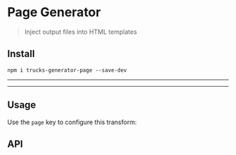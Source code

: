# Page Generator

> Inject output files into HTML templates 

## Install

```
npm i trucks-generator-page --save-dev
```

***
<!-- @toc -->
***

## Usage

Use the `page` key to configure this transform:

<? @source {javascript=s/(\.\.\/)+lib\/index/trucks-compiler/gm} usage.js ?>

## API

<? @exec mkapi src/index.js --level=3 ?>

<? @include ../../../documents/license.md ?>
<? @include ../../../documents/links.md ?>
